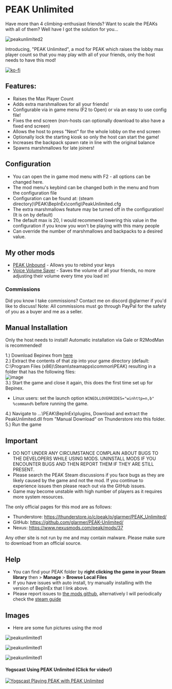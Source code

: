# PEAK Unlimited

Have more than 4 climbing-enthusiast friends? Want to scale the PEAKs with all of them? Well have I got the solution for you... <br>

![peakunlimited2](https://glarmer.xyz/images/head.png)

Introducing, "PEAK Unlimited", a mod for PEAK which raises the lobby max player count so that you may play with all of your friends, only the host needs to have this mod! 

[![ko-fi](https://ko-fi.com/img/githubbutton_sm.svg)](https://ko-fi.com/Q5Q7IFRUH)

## Features:
- Raises the Max Player Count
- Adds extra marshmallows for all your friends! 
- Configurable via in game menu (F2 to Open) or via an easy to use config file!
- Fixes the end screen (non-hosts can optionally download to also have a fixed end screen)
- Allows the host to press "Next" for the whole lobby on the end screen
- Optionally lock the starting kiosk so only the host can start the game!
- Increases the backpack spawn rate in line with the original balance
- Spawns marshmallows for late joiners!

## Configuration
- You can open the in game mod menu with F2 - all options can be changed here.
- The mod menu's keybind can be changed both in the menu and from the configuration file
- Configuration can be found at: (steam directory)\PEAK\BepInEx\config\PeakUnlimited.cfg
- The extra marshmallows feature may be turned off in the configuration! (It is on by default)
- The default max is 20, I would recommend lowering this value in the configuration if you know you won't be playing with this many people
- Can override the number of marshmallows and backpacks to a desired value.

## My other mods

- [PEAK Unbound](https://thunderstore.io/c/peak/p/glarmer/PEAK_Unbound/) - Allows you to rebind your keys
- [Voice Volume Saver](https://thunderstore.io/c/peak/p/glarmer/PEAK_Voice_Volume_Saver/) - Saves the volume of all your friends, no more adjusting their volume every time you load in!

### Commissions
Did you know I take commissions? Contact me on discord @glarmer if you'd like to discuss! Note: All commissions must go through PayPal for the safety of you as a buyer and me as a seller.

## Manual Installation
Only the host needs to install! Automatic installation via Gale or R2ModMan is recommended!

1.) Download Bepinex from [here](https://github.com/BepInEx/BepInEx/releases/download/v5.4.23.3/BepInEx_win_x64_5.4.23.3.zip) <br>
2.) Extract the contents of that zip into your game directory (default: C:\Program Files (x86)\Steam\steamapps\common\PEAK) resulting in a folder that has the following files: <br>
![image](https://github.com/user-attachments/assets/403d9a1d-16a4-409c-a046-bc56141ac0ca) <br>
3.) Start the game and close it again, this does the first time set up for Bepinex. <br>
- Linux users: set the launch option `WINEDLLOVERRIDES="winhttp=n,b" %command%` before running the game.
  
4.) Navigate to ...\PEAK\BepInEx\plugins, Download and extract the PeakUnlimited.dll from "Manual Download" on Thunderstore into this folder. <br>
5.) Run the game <br>

## Important
- DO NOT UNDER ANY CIRCUMSTANCE COMPLAIN ABOUT BUGS TO THE DEVELOPERS WHILE USING MODS. UNINSTALL MODS IF YOU ENCOUNTER BUGS AND THEN REPORT THEM IF THEY ARE STILL PRESENT.
- Please search the PEAK Steam discussions if you face bugs as they are likely caused by the game and not the mod. If you continue to experience issues then please reach out via the GitHub issues.
- Game may become unstable with high number of players as it requires more system resources.

The only official pages for this mod are as follows:
- Thunderstore: https://thunderstore.io/c/peak/p/glarmer/PEAK_Unlimited/
- GitHub: https://github.com/glarmer/PEAK-Unlimited/
- Nexus: https://www.nexusmods.com/peak/mods/37

Any other site is not run by me and may contain malware. Please make sure to download from an official source.

## Help
- You can find your PEAK folder by **right clicking the game in your Steam library** then > **Manage** > **Browse Local Files**
- If you have issues with auto install, try manually installing with the version of BepInEx that I link above.
- Please report issues to [the mods github](https://github.com/glarmer/PEAK-Unlimited/), alternatively I will periodically check the [steam guide](https://steamcommunity.com/sharedfiles/filedetails/?id=3501916945&tscn=1750268995)

## Images
- Here are some fun pictures using the mod


![peakunlimited1](https://glarmer.xyz/images/1mNyvy8.png)

![peakunlimited1](https://glarmer.xyz/images/9pnQpW8.png)

![peakunlimited1](https://glarmer.xyz/images/W5183qL.png)

#### Yogscast Using PEAK Unlimited (Click for video!)
[![Yogscast Playing PEAK with PEAK Unlimited](https://img.youtube.com/vi/qvD8aKm7lH8/0.jpg)](https://youtu.be/qvD8aKm7lH8)
